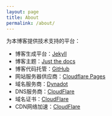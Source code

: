 ```yaml
---
layout: page
title: About
permalink: /about/
---
```


为本博客提供技术支持的平台：

* 博客生成平台：[Jekyll](https://jekyllrb.com/)
* 博客主题：[Just the docs](https://just-the-docs.github.io/just-the-docs/)
* 博客代码托管：[GitHub](https://github.com/)
* 网站服务器供应商：[Cloudflare Pages](https://pages.cloudflare.com/)
* 域名服务商：[Dynadot](https://www.dynadot.com/)
* DNS服务商：[CloudFlare](https://www.cloudflare.com/dns/)
* 域名证书：[CloudFlare](https://www.cloudflare.com/cdn/)
* CDN网络加速：[CloudFlare](https://www.cloudflare.com/cdn/)

